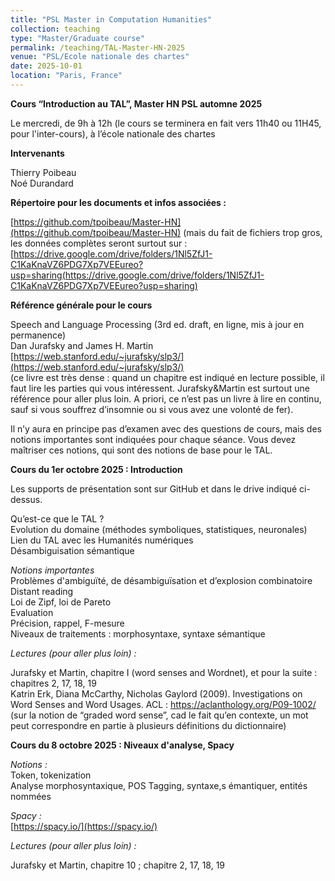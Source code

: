 ```yaml
---
title: "PSL Master in Computation Humanities" 
collection: teaching
type: "Master/Graduate course"
permalink: /teaching/TAL-Master-HN-2025
venue: "PSL/Ecole nationale des chartes"
date: 2025-10-01
location: "Paris, France"
---
```


**Cours “Introduction au TAL”, Master HN PSL automne 2025**  


Le mercredi, de 9h à 12h (le cours se terminera en fait vers 11h40 ou 11H45, pour l'inter-cours), à l’école nationale des chartes 


**Intervenants**  

Thierry Poibeau  
Noé Durandard  


**Répertoire pour les documents et infos associées :**  

[https://github.com/tpoibeau/Master-HN](https://github.com/tpoibeau/Master-HN) (mais du fait de fichiers trop gros, les données complètes seront surtout sur :
[https://drive.google.com/drive/folders/1Nl5ZfJ1-C1KaKnaVZ6PDG7Xp7VEEureo?usp=sharing(https://drive.google.com/drive/folders/1Nl5ZfJ1-C1KaKnaVZ6PDG7Xp7VEEureo?usp=sharing)

**Référence générale pour le cours**  

Speech and Language Processing (3rd ed. draft, en ligne, mis à jour en permanence)  
Dan Jurafsky and James H. Martin  
[https://web.stanford.edu/~jurafsky/slp3/](https://web.stanford.edu/~jurafsky/slp3/)  
(ce livre est très dense : quand un chapitre est indiqué en lecture possible, il faut lire les parties qui vous intéressent. Jurafsky&Martin est surtout une référence pour aller plus loin. A priori, ce n’est pas un livre à lire en continu, sauf si vous souffrez d’insomnie ou si vous avez une volonté de fer).   


Il n’y aura en principe pas d’examen avec des questions de cours, mais des notions importantes sont indiquées pour chaque séance. Vous devez maîtriser ces notions, qui sont des notions de base pour le TAL.  



**Cours du 1er octobre 2025 : Introduction**   

Les supports de présentation sont sur GitHub et dans le drive indiqué ci-dessus.   

Qu’est-ce que le TAL ?   
Evolution du domaine (méthodes symboliques, statistiques, neuronales)  
Lien du TAL avec les Humanités numériques   
Désambiguisation sémantique  

*Notions importantes*   
Problèmes d'ambiguïté, de désambiguïsation et d’explosion combinatoire   
Distant reading   
Loi de Zipf, loi de Pareto  
Evaluation  
Précision, rappel, F-mesure  
Niveaux de traitements : morphosyntaxe, syntaxe sémantique  


*Lectures (pour aller plus loin) :* 

Jurafsky et Martin, chapitre I (word senses and Wordnet), et pour la suite : chapitres 2, 17, 18, 19   
Katrin Erk, Diana McCarthy, Nicholas Gaylord (2009). Investigations on Word Senses and Word Usages. ACL : https://aclanthology.org/P09-1002/ (sur la notion de “graded word sense”, cad le fait qu’en contexte, un mot peut correspondre en partie à plusieurs définitions du dictionnaire)  

**Cours du 8 octobre 2025 : Niveaux d'analyse, Spacy**  

*Notions :*   
Token, tokenization  
Analyse morphosyntaxique, POS Tagging, syntaxe,s émantiquer, entités nommées  

*Spacy :*   
[https://spacy.io/](https://spacy.io/)   

*Lectures (pour aller plus loin) :*   

Jurafsky et Martin, chapitre 10 ; chapitre 2, 17, 18, 19  






